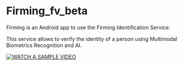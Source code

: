 # Firming_fv_beta

Firming is an Android app to use the Firming Identification Service.  

This service allows to verify the identity of a person using Multimodal Biometrics Recognition and AI.

[![WATCH A SAMPLE VIDEO](https://imgur.com/QnQpbX4)](https://vimeo.com/301522382)
